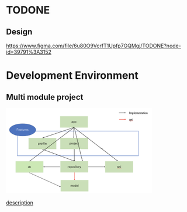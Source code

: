 # TODONE

## Design
https://www.figma.com/file/6u80O9VcrfT1Upfp7GQMgj/TODONE?node-id=39791%3A3152

# Development Environment
## Multi module project
<img src="arts/multi-module.png" width="400px" />  

[description](https://github.com/TechCafeFreedom/TODONE/pull/8)  
